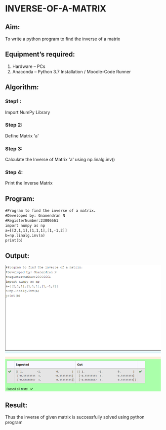 # INVERSE-OF-A-MATRIX
## Aim:
To write a python program to find the inverse of a matrix
## Equipment’s required:
1. 	Hardware – PCs
2. 	Anaconda – Python 3.7 Installation / Moodle-Code Runner
## Algorithm:
### Step1 : 
Import NumPy Library
### Step 2: 
Define Matrix 'a'
### Step 3: 
Calculate the Inverse of Matrix 'a' using np.linalg.inv()
### Step 4: 
Print the Inverse Matrix
## Program:
```
#Program to find the inverse of a matrix.
#Developed by: Gnanendran N
#RegisterNumber:23006661
import numpy as np
a=[[2,1,1],[1,1,1],[1,-1,2]]
b=np.linalg.inv(a)
print(b)
```
## Output:
![output](/inverse.png)
## Result:
Thus the inverse of given matrix is successfully solved using python program

